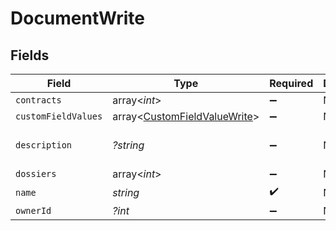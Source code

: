 # DocumentWrite


## Fields

| Field                                                                        | Type                                                                         | Required                                                                     | Description                                                                  | Example                                                                      |
| ---------------------------------------------------------------------------- | ---------------------------------------------------------------------------- | ---------------------------------------------------------------------------- | ---------------------------------------------------------------------------- | ---------------------------------------------------------------------------- |
| `contracts`                                                                  | array<*int*>                                                                 | :heavy_minus_sign:                                                           | N/A                                                                          |                                                                              |
| `customFieldValues`                                                          | array<[CustomFieldValueWrite](../../models/shared/CustomFieldValueWrite.md)> | :heavy_minus_sign:                                                           | N/A                                                                          |                                                                              |
| `description`                                                                | *?string*                                                                    | :heavy_minus_sign:                                                           | N/A                                                                          | Lorem ipsum dolor sit amet.                                                  |
| `dossiers`                                                                   | array<*int*>                                                                 | :heavy_minus_sign:                                                           | N/A                                                                          |                                                                              |
| `name`                                                                       | *string*                                                                     | :heavy_check_mark:                                                           | N/A                                                                          | filename.pdf                                                                 |
| `ownerId`                                                                    | *?int*                                                                       | :heavy_minus_sign:                                                           | N/A                                                                          | 1                                                                            |